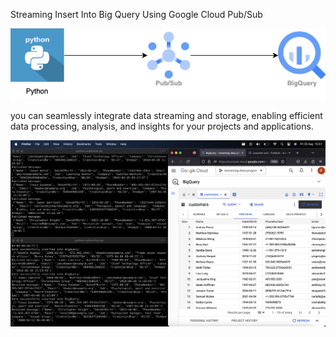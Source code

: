 

Streaming Insert Into Big Query Using Google Cloud Pub/Sub



![Alt text](https://github.com/fakrifarid/Streaming-Data-Project/blob/main/flowdiagram.png)


you can seamlessly integrate data streaming and storage, enabling efficient data processing, analysis, and insights for your projects and applications.

 ![Alt text](https://github.com/fakrifarid/Streaming-Data-Project/blob/main/result.png)
